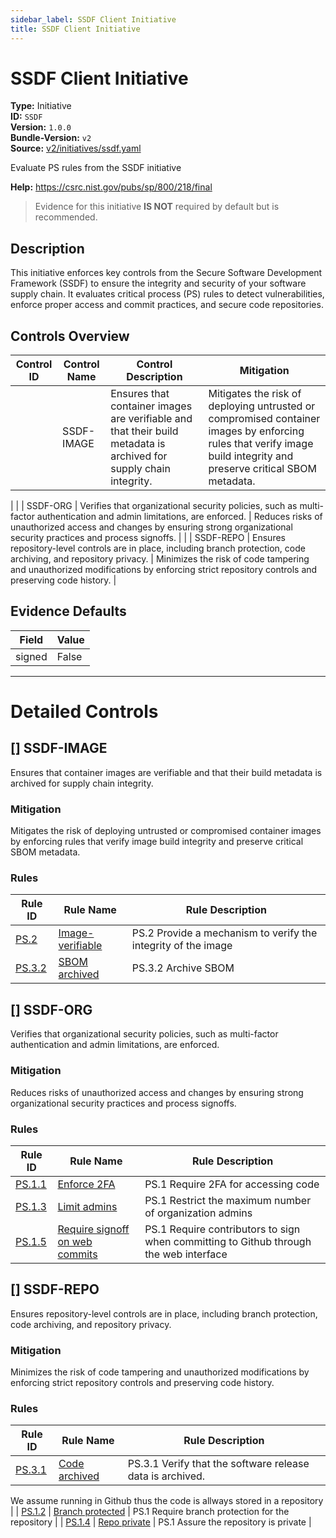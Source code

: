 ```yaml
---
sidebar_label: SSDF Client Initiative
title: SSDF Client Initiative
---  
```

# SSDF Client Initiative  
**Type:** Initiative  
**ID:** `SSDF`  
**Version:** `1.0.0`  
**Bundle-Version:** `v2`  
**Source:** [v2/initiatives/ssdf.yaml](https://github.com/scribe-public/sample-policies/v2/initiatives/ssdf.yaml)  

Evaluate PS rules from the SSDF initiative

**Help:** https://csrc.nist.gov/pubs/sp/800/218/final  
> Evidence for this initiative **IS NOT** required by default but is recommended.

## **Description**

This initiative enforces key controls from the Secure Software Development Framework (SSDF) to ensure  the integrity and security of your software supply chain. It evaluates critical process (PS) rules  to detect vulnerabilities, enforce proper access and commit practices, and secure code repositories.

## Controls Overview

| Control ID | Control Name | Control Description | Mitigation |
|------------|--------------|---------------------|------------|
|  [](#ssdf-image) | SSDF-IMAGE | Ensures that container images are verifiable and that their build metadata is archived for supply chain integrity. | Mitigates the risk of deploying untrusted or compromised container images by enforcing rules  that verify image build integrity and preserve critical SBOM metadata.
 |
|  [](#ssdf-org) | SSDF-ORG | Verifies that organizational security policies, such as multi-factor authentication and admin limitations, are enforced. | Reduces risks of unauthorized access and changes by ensuring strong organizational security practices  and process signoffs.
 |
|  [](#ssdf-repo) | SSDF-REPO | Ensures repository-level controls are in place, including branch protection, code archiving, and repository privacy. | Minimizes the risk of code tampering and unauthorized modifications by enforcing strict repository controls  and preserving code history.
 |

## Evidence Defaults

| Field | Value |
|-------|-------|
| signed | False |

---

# Detailed Controls

## [] SSDF-IMAGE

Ensures that container images are verifiable and that their build metadata is archived for supply chain integrity.


### Mitigation  
Mitigates the risk of deploying untrusted or compromised container images by enforcing rules  that verify image build integrity and preserve critical SBOM metadata.


### Rules

| Rule ID | Rule Name | Rule Description |
|---------|-----------|------------------|
| [PS.2](https://scribe-security.netlify.app/docs/guides/policy-reference/rules/ssdf/ps-2-image-verifiable.md) | [Image-verifiable](../rules/ssdf/ps-2-image-verifiable.md) | PS.2 Provide a mechanism to verify the integrity of the image |
| [PS.3.2](https://scribe-security.netlify.app/docs/guides/policy-reference/rules/ssdf/ps-3.2-archived-sbom.md) | [SBOM archived](../rules/ssdf/ps-3.2-archived-sbom.md) | PS.3.2 Archive SBOM |

## [] SSDF-ORG

Verifies that organizational security policies, such as multi-factor authentication and admin limitations, are enforced.


### Mitigation  
Reduces risks of unauthorized access and changes by ensuring strong organizational security practices  and process signoffs.


### Rules

| Rule ID | Rule Name | Rule Description |
|---------|-----------|------------------|
| [PS.1.1](https://scribe-security.netlify.app/docs/guides/policy-reference/rules/ssdf/ps-1-2fa.md) | [Enforce 2FA](../rules/ssdf/ps-1-2fa.md) | PS.1 Require 2FA for accessing code |
| [PS.1.3](https://scribe-security.netlify.app/docs/guides/policy-reference/rules/ssdf/ps-1-limit-admins.md) | [Limit admins](../rules/ssdf/ps-1-limit-admins.md) | PS.1 Restrict the maximum number of organization admins |
| [PS.1.5](https://scribe-security.netlify.app/docs/guides/policy-reference/rules/ssdf/ps-1-web-commit-signoff.md) | [Require signoff on web commits](../rules/ssdf/ps-1-web-commit-signoff.md) | PS.1 Require contributors to sign when committing to Github through the web interface |

## [] SSDF-REPO

Ensures repository-level controls are in place, including branch protection, code archiving, and repository privacy.


### Mitigation  
Minimizes the risk of code tampering and unauthorized modifications by enforcing strict repository controls  and preserving code history.


### Rules

| Rule ID | Rule Name | Rule Description |
|---------|-----------|------------------|
| [PS.3.1](https://scribe-security.netlify.app/docs/guides/policy-reference/rules/ssdf/ps-3.1-code-archived.md) | [Code archived](../rules/ssdf/ps-3.1-code-archived.md) | PS.3.1 Verify that the software release data is archived.
We assume running in Github thus the code is allways stored in a repository
 |
| [PS.1.2](https://scribe-security.netlify.app/docs/guides/policy-reference/rules/ssdf/ps-1-branch-protection.md) | [Branch protected](../rules/ssdf/ps-1-branch-protection.md) | PS.1 Require branch protection for the repository |
| [PS.1.4](https://scribe-security.netlify.app/docs/guides/policy-reference/rules/ssdf/ps-1-repo-private.md) | [Repo private](../rules/ssdf/ps-1-repo-private.md) | PS.1 Assure the repository is private |

